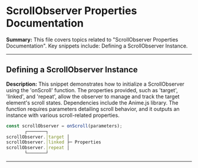 # ScrollObserver Properties Documentation

**Summary:** This file covers topics related to "ScrollObserver Properties Documentation". Key snippets include: Defining a ScrollObserver Instance.

---

## Defining a ScrollObserver Instance

**Description:** This snippet demonstrates how to initialize a ScrollObserver using the 'onScroll' function. The properties provided, such as 'target', 'linked', and 'repeat', allow the observer to manage and track the target element's scroll states. Dependencies include the Anime.js library. The function requires parameters detailing scroll behavior, and it outputs an instance with various scroll-related properties.

```JavaScript
const scrollObserver = onScroll(parameters);
       ┌───────┐
scrollObserver.│target │
scrollObserver.│linked ├─ Properties
scrollObserver.│repeat │
       └───────┘
```

---